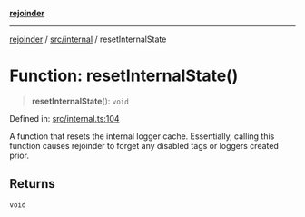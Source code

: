 [**rejoinder**](../../../README.md)

***

[rejoinder](../../../README.md) / [src/internal](../README.md) / resetInternalState

# Function: resetInternalState()

> **resetInternalState**(): `void`

Defined in: [src/internal.ts:104](https://github.com/Xunnamius/rejoinder/blob/8fff50d663840973b506f42d097ba932988f893a/src/internal.ts#L104)

A function that resets the internal logger cache. Essentially, calling this
function causes rejoinder to forget any disabled tags or loggers created
prior.

## Returns

`void`
